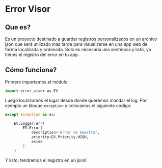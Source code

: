 # Error Visor

## Que es?
Es un proyecto destinado a guardar registros personalizados en un archivo json que será utilizado
más tarde para visualizarse en una app web de forma localizada y ordenada. Solo es necesaria una
sentencia y listo, ya tienes el registro del error en tu app.

## Cómo funciona?

Primero importamos el módulo:

```python
import error_visor as EV
```

Luego localizamos el lugar desde donde queremos mandar el log. Por ejemplo un bloque `exception` y
colocamos el siguiente código:

```python
except Exception as ex:

	EV.Logger.err(
		EV.Error(
			description='Error de muestra',
			priority=EV.Priority.HIGH,
			ex=ex
		)
	)

```

Y listo, tendremos el registro en un json!
